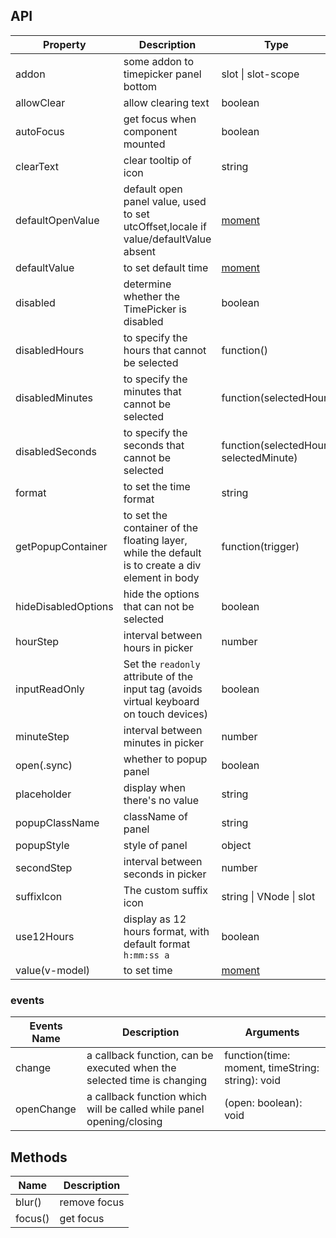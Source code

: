 ## API

| Property | Description | Type | Default |
| -------- | ----------- | ---- | ------- |
| addon | some addon to timepicker panel bottom | slot \| slot-scope | - |
| allowClear | allow clearing text | boolean | true |
| autoFocus | get focus when component mounted | boolean | false |
| clearText | clear tooltip of icon | string | clear |
| defaultOpenValue | default open panel value, used to set utcOffset,locale if value/defaultValue absent | [moment](http://momentjs.com/) | moment() |
| defaultValue | to set default time | [moment](http://momentjs.com/) | - |
| disabled | determine whether the TimePicker is disabled | boolean | false |
| disabledHours | to specify the hours that cannot be selected | function() | - |
| disabledMinutes | to specify the minutes that cannot be selected | function(selectedHour) | - |
| disabledSeconds | to specify the seconds that cannot be selected | function(selectedHour, selectedMinute) | - |
| format | to set the time format | string | "HH:mm:ss" |
| getPopupContainer | to set the container of the floating layer, while the default is to create a div element in body | function(trigger) | - |
| hideDisabledOptions | hide the options that can not be selected | boolean | false |
| hourStep | interval between hours in picker | number | 1 |
| inputReadOnly | Set the `readonly` attribute of the input tag (avoids virtual keyboard on touch devices) | boolean | false |
| minuteStep | interval between minutes in picker | number | 1 |
| open(.sync) | whether to popup panel | boolean | false |
| placeholder | display when there's no value | string | "Select a time" |
| popupClassName | className of panel | string | '' |
| popupStyle | style of panel | object | - |
| secondStep | interval between seconds in picker | number | 1 |
| suffixIcon | The custom suffix icon | string \| VNode \| slot | - |
| use12Hours | display as 12 hours format, with default format `h:mm:ss a` | boolean | false |
| value(v-model) | to set time | [moment](http://momentjs.com/) | - |

### events
| Events Name | Description | Arguments |
| --- | --- | --- |
| change | a callback function, can be executed when the selected time is changing | function(time: moment, timeString: string): void |
| openChange | a callback function which will be called while panel opening/closing | (open: boolean): void |

## Methods

| Name | Description |
| ---- | ----------- |
| blur() | remove focus |
| focus() | get focus |

